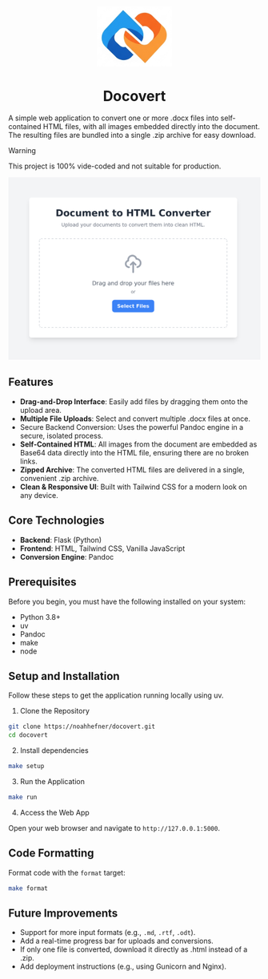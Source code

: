 <p align="center">
  <img src="static/logo.png" alt="Logo" width="150">
</p>
      
<h1 align="center">Docovert</h1>

A simple web application to convert one or more .docx files into self-contained HTML files, with all images embedded directly into the document. The resulting files are bundled into a single .zip archive for easy download.

> [!WARNING]  
> This project is 100% vide-coded and not suitable for production.

![screenshot 1](demo-1.png)

## Features

- **Drag-and-Drop Interface**: Easily add files by dragging them onto the upload area.
- **Multiple File Uploads**: Select and convert multiple .docx files at once.
- Secure Backend Conversion: Uses the powerful Pandoc engine in a secure, isolated process.
- **Self-Contained HTML**: All images from the document are embedded as Base64 data directly into the HTML file, ensuring there are no broken links.
- **Zipped Archive**: The converted HTML files are delivered in a single, convenient .zip archive.
- **Clean & Responsive UI**: Built with Tailwind CSS for a modern look on any device.

## Core Technologies

- **Backend**: Flask (Python)
- **Frontend**: HTML, Tailwind CSS, Vanilla JavaScript
- **Conversion Engine**: Pandoc

## Prerequisites

Before you begin, you must have the following installed on your system:

- Python 3.8+
- uv
- Pandoc
- make
- node

## Setup and Installation

Follow these steps to get the application running locally using uv.

1. Clone the Repository

```sh
git clone https://noahhefner/docovert.git
cd docovert
```

2. Install dependencies

```sh
make setup
```

3. Run the Application

```sh
make run
```

4. Access the Web App

Open your web browser and navigate to `http://127.0.0.1:5000`.

## Code Formatting

Format code with the `format` target:

```sh
make format
```

## Future Improvements

- Support for more input formats (e.g., `.md`, `.rtf`, `.odt`).
- Add a real-time progress bar for uploads and conversions.
- If only one file is converted, download it directly as .html instead of a .zip.
- Add deployment instructions (e.g., using Gunicorn and Nginx).
